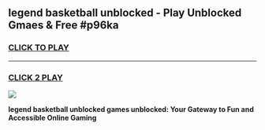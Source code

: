 
## legend basketball unblocked - Play Unblocked Gmaes & Free #p96ka
<h3>
<a href="https://news.freeplayer.one?title=legend_basketball_unblocked&ref=26F">CLICK TO PLAY</a></h3>
<hr>

<h3>
<a href="https://news.freeplayer.one?title=legend_basketball_unblocked&ref=26F">CLICK 2 PLAY</a>
  
</h3>

<a href="https://news.freeplayer.one?title=legend_basketball_unblocked&ref=26F/"><img src="https://clearcache.store/games.png"></a>


**legend basketball unblocked games unblocked: Your Gateway to Fun and Accessible Online Gaming**
